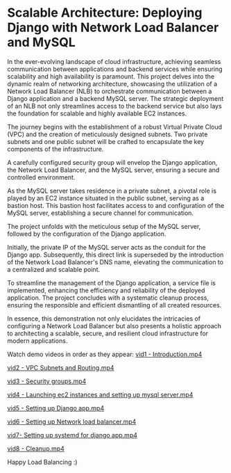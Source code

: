 # Scalable Architecture: Deploying Django with Network Load Balancer and MySQL
In the ever-evolving landscape of cloud infrastructure, achieving seamless communication between applications and backend services while ensuring scalability and high availability is paramount. This project delves into the dynamic realm of networking architecture, showcasing the utilization of a Network Load Balancer (NLB) to orchestrate communication between a Django application and a backend MySQL server. The strategic deployment of an NLB not only streamlines access to the backend service but also lays the foundation for scalable and highly available EC2 instances.

The journey begins with the establishment of a robust Virtual Private Cloud (VPC) and the creation of meticulously designed subnets. Two private subnets and one public subnet will be crafted to encapsulate the key components of the infrastructure.

A carefully configured security group will envelop the Django application, the Network Load Balancer, and the MySQL server, ensuring a secure and controlled environment.

As the MySQL server takes residence in a private subnet, a pivotal role is played by an EC2 instance situated in the public subnet, serving as a bastion host. This bastion host facilitates access to and configuration of the MySQL server, establishing a secure channel for communication.

The project unfolds with the meticulous setup of the MySQL server, followed by the configuration of the Django application.

Initially, the private IP of the MySQL server acts as the conduit for the Django app. Subsequently, this direct link is superseded by the introduction of the Network Load Balancer's DNS name, elevating the communication to a centralized and scalable point.

To streamline the management of the Django application, a service file is implemented, enhancing the efficiency and reliability of the deployed application. The project concludes with a systematic cleanup process, ensuring the responsible and efficient dismantling of all created resources.

In essence, this demonstration not only elucidates the intricacies of configuring a Network Load Balancer but also presents a holistic approach to architecting a scalable, secure, and resilient cloud infrastructure for modern applications.

Watch demo videos in order as they appear:
[vid1 - Introduction.mp4](https://youtu.be/UK_zi0v8qjI)

[vid2 - VPC Subnets and Routing.mp4](https://youtu.be/ufa-x1LeMwQ)

[vid3 - Security groups.mp4](https://youtu.be/pdVtwsNdn_4)

[vid4 -  Launching ec2 instances and setting up mysql server.mp4](https://youtu.be/LA8TZFTLkrI)

[vid5 - Setting up Django app.mp4](https://youtu.be/KlTHbVRQIcc)

[vid6 - Setting up Network load balancer.mp4](https://youtu.be/gFdmrntryoU)

[vid7- Setting up systemd for django app.mp4](https://youtu.be/MyKk7Gwb89Y)

[vid8 - Cleanup.mp4](https://youtu.be/7s9eS0C7R-g)

  Happy Load Balancing :)
